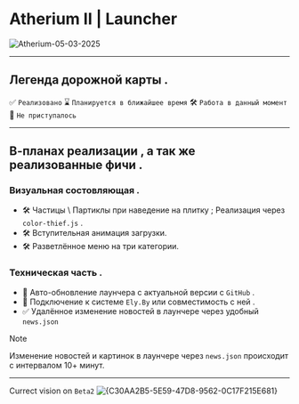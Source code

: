 # Atherium II | Launcher
![Atherium-05-03-2025](https://github.com/user-attachments/assets/a9a268ee-2e4e-4275-8036-35f2e48fa906)

__________________

## Легенда дорожной карты .
✅ ` Реализовано `
⌛ ` Планируется в ближайшее время `
🛠️ ` Работа в данный момент `
🛑 ` Не приступалось `

_____________

## В-планах реализации , а так же реализованные фичи .
### Визуальная состовляющая .
- 🛠️ Частицы \ Партиклы при наведение на плитку ; Реализация через ` color-thief.js ` .
- 🛠️ Вступительная анимация загрузки.
- 🛠️ Разветлённое меню на три категории.

### Техническая часть .
- 🛑 Авто-обновление лаунчера с актуальной версии с ` GitHub ` .
- 🛑 Подключение к системе ` Ely.By ` или совместимость с ней .
- ✅ Удалённое изменение новостей в лаунчере через удобный ` news.json `
> [!NOTE]
> Изменение новостей и картинок в лаунчере через `news.json` происходит с интервалом 10+ минут.
__________

Currect vision on `Beta2`
![{C30AA2B5-5E59-47D8-9562-0C17F215E681}](https://github.com/user-attachments/assets/d20c0c08-7e98-4a3f-a56f-469f5b6a008d)

